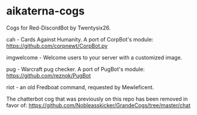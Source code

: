 # aikaterna-cogs
Cogs for Red-DiscordBot by Twentysix26.

cah - Cards Against Humanity. A port of CorpBot's module: https://github.com/corpnewt/CorpBot.py

imgwelcome - Welcome users to your server with a customized image.

pug - Warcraft pug checker. A port of PugBot's module: https://github.com/reznok/PugBot

riot - an old Fredboat command, requested by Mewleficent.

The chatterbot cog that was previously on this repo has been removed in favor of: https://github.com/Nobleasskicker/GrandeCogs/tree/master/chat
